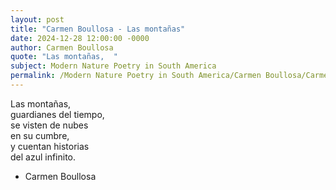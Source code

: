 ```yaml
---
layout: post
title: "Carmen Boullosa - Las montañas"
date: 2024-12-28 12:00:00 -0000
author: Carmen Boullosa
quote: "Las montañas,  "
subject: Modern Nature Poetry in South America
permalink: /Modern Nature Poetry in South America/Carmen Boullosa/Carmen Boullosa - Las montañas
---
```


Las montañas,  
guardianes del tiempo,  
se visten de nubes  
en su cumbre,  
y cuentan historias  
del azul infinito.

- Carmen Boullosa

